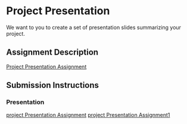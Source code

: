 # Project Presentation
We want to you to create a set of presentation slides summarizing your project.

## Assignment Description
[Project Presentation Assignment](https://github.com/suhachakka/liftoff-assignments.git)

## Submission Instructions

### Presentation
[project Presentation Assignment](liftoff-assignments/P6-Project_Presentation/RewardCenterPresentation.pdf )
[project Presentation Assignment1](https://github.com/suhachakka/liftoff-assignments.git)